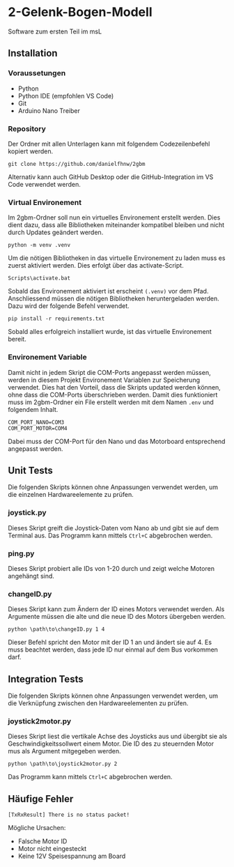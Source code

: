 # 2-Gelenk-Bogen-Modell
Software zum ersten Teil im msL

## Installation 

### Voraussetungen
- Python
- Python IDE (empfohlen VS Code)
- Git
- Arduino Nano Treiber

### Repository
Der Ordner mit allen Unterlagen kann mit folgendem Codezeilenbefehl kopiert werden.
```
git clone https://github.com/danielfhnw/2gbm
```
Alternativ kann auch GitHub Desktop oder die GitHub-Integration im VS Code verwendet werden.

### Virtual Environement
Im 2gbm-Ordner soll nun ein virtuelles Environement erstellt werden. Dies dient dazu, dass alle Bibliotheken miteinander kompatibel bleiben und nicht durch Updates geändert werden.
```
python -m venv .venv
```
Um die nötigen Bibliotheken in das virtuelle Environement zu laden muss es zuerst aktiviert werden. Dies erfolgt über das activate-Script.
```
Scripts\activate.bat
```
Sobald das Environement aktiviert ist erscheint `(.venv)` vor dem Pfad.
Anschliessend müssen die nötigen Bibliotheken heruntergeladen werden. Dazu wird der folgende Befehl verwendet.
```
pip install -r requirements.txt
```
Sobald alles erfolgreich installiert wurde, ist das virtuelle Environement bereit.

### Environement Variable
Damit nicht in jedem Skript die COM-Ports angepasst werden müssen, werden in diesem Projekt Environement Variablen zur Speicherung verwendet. Dies hat den Vorteil, dass die Skripts updated werden können, ohne dass die COM-Ports überschrieben werden. Damit dies funktioniert muss im 2gbm-Ordner ein File erstellt werden mit dem Namen `.env` und folgendem Inhalt.
```
COM_PORT_NANO=COM3
COM_PORT_MOTOR=COM4
```
Dabei muss der COM-Port für den Nano und das Motorboard entsprechend angepasst werden.

## Unit Tests
Die folgenden Skripts können ohne Anpassungen verwendet werden, um die einzelnen Hardwareelemente zu prüfen.

### joystick.py
Dieses Skript greift die Joystick-Daten vom Nano ab und gibt sie auf dem Terminal aus. 
Das Programm kann mittels `Ctrl+C` abgebrochen werden.

### ping.py
Dieses Skript probiert alle IDs von 1-20 durch und zeigt welche Motoren angehängt sind.

### changeID.py
Dieses Skript kann zum Ändern der ID eines Motors verwendet werden. Als Argumente müssen die alte und die neue ID des Motors übergeben werden.
```
python \path\to\changeID.py 1 4
```
Dieser Befehl spricht den Motor mit der ID 1 an und ändert sie auf 4. Es muss beachtet werden, dass jede ID nur einmal auf dem Bus vorkommen darf.

## Integration Tests
Die folgenden Skripts können ohne Anpassungen verwendet werden, um die Verknüpfung zwischen den Hardwareelementen zu prüfen.

### joystick2motor.py
Dieses Skript liest die vertikale Achse des Joysticks aus und übergibt sie als Geschwindigkeitssollwert einem Motor. Die ID des zu steuernden Motor mus als Argument mitgegeben werden.
```
python \path\to\joystick2motor.py 2
```
Das Programm kann mittels `Ctrl+C` abgebrochen werden.

## Häufige Fehler

```
[TxRxResult] There is no status packet!
```
Mögliche Ursachen:
- Falsche Motor ID
- Motor nicht eingesteckt
- Keine 12V Speisespannung am Board
